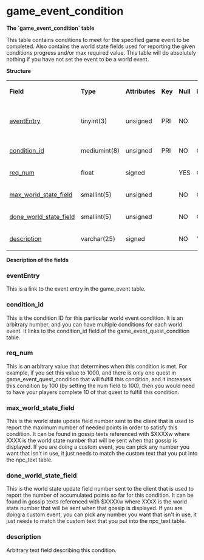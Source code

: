 # game\_event\_condition

**The \`game\_event\_condition\` table**

This table contains conditions to meet for the specified game event to be completed. Also contains the world state fields used for reporting the given conditions progress and/or max required value. This table will do absolutely nothing if you have not set the event to be a world event.

**Structure**

<table>
<colgroup>
<col width="12%" />
<col width="12%" />
<col width="12%" />
<col width="12%" />
<col width="12%" />
<col width="12%" />
<col width="12%" />
<col width="12%" />
</colgroup>
<tbody>
<tr class="odd">
<td><p><strong>Field</strong></p></td>
<td><p><strong>Type</strong></p></td>
<td><p><strong>Attributes</strong></p></td>
<td><p><strong>Key</strong></p></td>
<td><p><strong>Null</strong></p></td>
<td><p><strong>Default</strong></p></td>
<td><p><strong>Extra</strong></p></td>
<td><p><strong>Comment</strong></p></td>
</tr>
<tr class="even">
<td><p><a href="#evententry">eventEntry</a></p></td>
<td><p>tinyint(3)</p></td>
<td><p>unsigned</p></td>
<td><p>PRI</p></td>
<td><p>NO</p></td>
<td><p> </p></td>
<td><p> </p></td>
<td><p>Entry of the game event</p></td>
</tr>
<tr class="odd">
<td><p><a href="#condition_id">condition_id</a></p></td>
<td><p>mediumint(8)</p></td>
<td><p>unsigned</p></td>
<td><p>PRI</p></td>
<td><p>NO</p></td>
<td><p>0</p></td>
<td><p> </p></td>
<td><p> </p></td>
</tr>
<tr class="even">
<td><p><a href="#req_num">req_num</a></p></td>
<td><p>float</p></td>
<td><p>signed</p></td>
<td><p> </p></td>
<td><p>YES</p></td>
<td><p>0</p></td>
<td><p> </p></td>
<td><p> </p></td>
</tr>
<tr class="odd">
<td><p><a href="#max_world_state_field">max_world_state_field</a></p></td>
<td><p>smallint(5)</p></td>
<td><p>unsigned</p></td>
<td><p> </p></td>
<td><p>NO</p></td>
<td><p>0</p></td>
<td><p> </p></td>
<td><p> </p></td>
</tr>
<tr class="even">
<td><p><a href="#done_world_state_field">done_world_state_field</a></p></td>
<td><p>smallint(5)</p></td>
<td><p>unsigned</p></td>
<td><p> </p></td>
<td><p>NO</p></td>
<td><p>0</p></td>
<td><p> </p></td>
<td><p> </p></td>
</tr>
<tr class="odd">
<td><p><a href="#description">description</a></p></td>
<td><p>varchar(25)</p></td>
<td><p>signed</p></td>
<td><p> </p></td>
<td><p>NO</p></td>
<td><p>&quot;</p></td>
<td><p> </p></td>
<td><p> </p></td>
</tr>
</tbody>
</table>

**Description of the fields**

### eventEntry

This is a link to the event entry in the game\_event table.

### condition\_id

This is the condition ID for this particular world event condition. It is an arbitrary number, and you can have multiple conditions for each world event. It links to the condition\_id field of the game\_event\_quest\_condition table.

### req\_num

This is an arbitrary value that determines when this condition is met. For example, if you set this value to 1000, and there is only one quest in game\_event\_quest\_condition that will fulfill this condition, and it increases this condition by 100 (by setting the num field to 100), then you would need to have your players complete 10 of that quest to fulfill this condition.

### max\_world\_state\_field

This is the world state update field number sent to the client that is used to report the maximum number of needed points in order to satisfy this condition. It can be found in gossip texts referenced with $XXXXw where XXXX is the world state number that will be sent when that gossip is displayed. If you are doing a custom event, you can pick any number you want that isn't in use, it just needs to match the custom text that you put into the npc\_text table.

### done\_world\_state\_field

This is the world state update field number sent to the client that is used to report the number of accumulated points so far for this condition. It can be found in gossip texts referenced with $XXXXw where XXXX is the world state number that will be sent when that gossip is displayed. If you are doing a custom event, you can pick any number you want that isn't in use, it just needs to match the custom text that you put into the npc\_text table.

### description

Arbitrary text field describing this condition.
